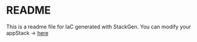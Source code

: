 # README
This is a readme file for IaC generated with StackGen.
You can modify your appStack -> [here](http://main.dev.stackgen.com/appstacks/10c6a608-4e3b-40ec-9125-303e0716ff2c)
